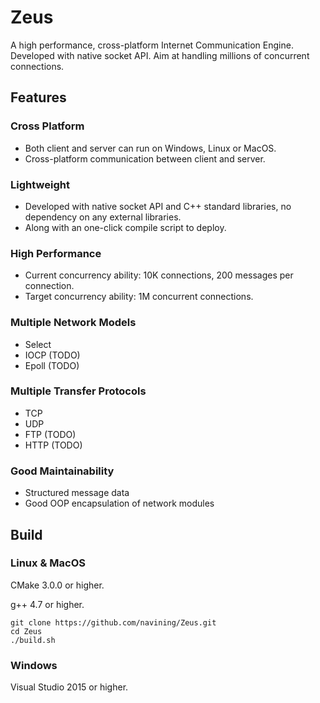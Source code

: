 # Zeus
A high performance, cross-platform Internet Communication Engine. Developed with native socket API. Aim at handling millions of concurrent connections.

## Features
### Cross Platform
- Both client and server can run on Windows, Linux or MacOS.
- Cross-platform communication between client and server.
### Lightweight
- Developed with native socket API and C++ standard libraries, no dependency on any external libraries.
- Along with an one-click compile script to deploy.
### High Performance
- Current concurrency ability: 10K connections, 200 messages per connection.
- Target concurrency ability: 1M concurrent connections.
### Multiple Network Models
- Select
- IOCP (TODO)
- Epoll (TODO)
### Multiple Transfer Protocols
- TCP
- UDP
- FTP (TODO)
- HTTP (TODO)
### Good Maintainability
- Structured message data
- Good OOP encapsulation of network modules

## Build
### Linux & MacOS
CMake 3.0.0 or higher.

g++ 4.7 or higher.
```
git clone https://github.com/navining/Zeus.git
cd Zeus
./build.sh
```
### Windows
Visual Studio 2015 or higher.
